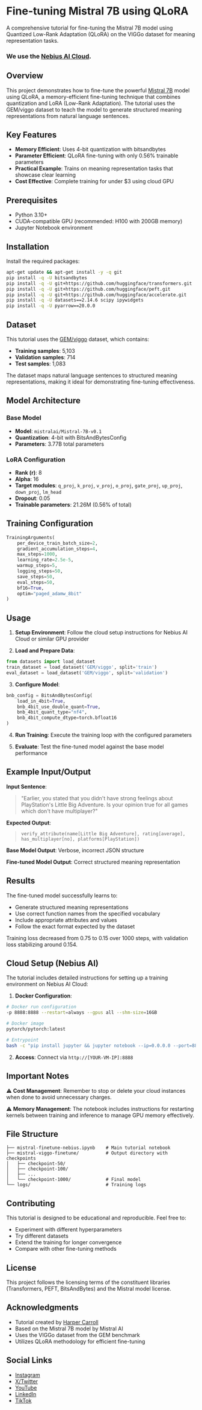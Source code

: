 # Fine-tuning Mistral 7B using QLoRA

A comprehensive tutorial for fine-tuning the Mistral 7B model using Quantized Low-Rank Adaptation (QLoRA) on the VIGGo dataset for meaning representation tasks. 

### We use the [Nebius AI Cloud](https://nebius.com/services/studio-inference-service?utm_medium=cpc&utm_source=yoloco&utm_campaign=harpercarrollai).

## Overview

This project demonstrates how to fine-tune the powerful [Mistral 7B](https://github.com/mistralai/mistral-src) model using QLoRA, a memory-efficient fine-tuning technique that combines quantization and LoRA (Low-Rank Adaptation). The tutorial uses the GEM/viggo dataset to teach the model to generate structured meaning representations from natural language sentences.

## Key Features

- **Memory Efficient**: Uses 4-bit quantization with bitsandbytes
- **Parameter Efficient**: QLoRA fine-tuning with only 0.56% trainable parameters
- **Practical Example**: Trains on meaning representation tasks that showcase clear learning
- **Cost Effective**: Complete training for under $3 using cloud GPU

## Prerequisites

- Python 3.10+
- CUDA-compatible GPU (recommended: H100 with 200GB memory)
- Jupyter Notebook environment

## Installation

Install the required packages:

```bash
apt-get update && apt-get install -y -q git
pip install -q -U bitsandbytes
pip install -q -U git+https://github.com/huggingface/transformers.git
pip install -q -U git+https://github.com/huggingface/peft.git
pip install -q -U git+https://github.com/huggingface/accelerate.git
pip install -q -U datasets==2.14.6 scipy ipywidgets
pip install -q -U pyarrow==20.0.0
```

## Dataset

This tutorial uses the [GEM/viggo](https://huggingface.co/datasets/GEM/viggo) dataset, which contains:
- **Training samples**: 5,103
- **Validation samples**: 714  
- **Test samples**: 1,083

The dataset maps natural language sentences to structured meaning representations, making it ideal for demonstrating fine-tuning effectiveness.

## Model Architecture

### Base Model
- **Model**: `mistralai/Mistral-7B-v0.1`
- **Quantization**: 4-bit with BitsAndBytesConfig
- **Parameters**: 3.77B total parameters

### LoRA Configuration
- **Rank (r)**: 8
- **Alpha**: 16
- **Target modules**: `q_proj`, `k_proj`, `v_proj`, `o_proj`, `gate_proj`, `up_proj`, `down_proj`, `lm_head`
- **Dropout**: 0.05
- **Trainable parameters**: 21.26M (0.56% of total)

## Training Configuration

```python
TrainingArguments(
    per_device_train_batch_size=2,
    gradient_accumulation_steps=4,
    max_steps=1000,
    learning_rate=2.5e-5,
    warmup_steps=5,
    logging_steps=50,
    save_steps=50,
    eval_steps=50,
    bf16=True,
    optim="paged_adamw_8bit"
)
```

## Usage

1. **Setup Environment**: Follow the cloud setup instructions for Nebius AI Cloud or similar GPU provider

2. **Load and Prepare Data**:
```python
from datasets import load_dataset
train_dataset = load_dataset('GEM/viggo', split='train')
eval_dataset = load_dataset('GEM/viggo', split='validation')
```

3. **Configure Model**:
```python
bnb_config = BitsAndBytesConfig(
    load_in_4bit=True,
    bnb_4bit_use_double_quant=True,
    bnb_4bit_quant_type="nf4",
    bnb_4bit_compute_dtype=torch.bfloat16
)
```

4. **Run Training**: Execute the training loop with the configured parameters

5. **Evaluate**: Test the fine-tuned model against the base model performance

## Example Input/Output

**Input Sentence**: 
> "Earlier, you stated that you didn't have strong feelings about PlayStation's Little Big Adventure. Is your opinion true for all games which don't have multiplayer?"

**Expected Output**: 
> `verify_attribute(name[Little Big Adventure], rating[average], has_multiplayer[no], platforms[PlayStation])`

**Base Model Output**: Verbose, incorrect JSON structure

**Fine-tuned Model Output**: Correct structured meaning representation

## Results

The fine-tuned model successfully learns to:
- Generate structured meaning representations
- Use correct function names from the specified vocabulary
- Include appropriate attributes and values
- Follow the exact format expected by the dataset

Training loss decreased from 0.75 to 0.15 over 1000 steps, with validation loss stabilizing around 0.154.

## Cloud Setup (Nebius AI)

The tutorial includes detailed instructions for setting up a training environment on Nebius AI Cloud:

1. **Docker Configuration**:
```bash
# Docker run configuration
-p 8888:8888 --restart=always --gpus all --shm-size=16GB

# Docker image  
pytorch/pytorch:latest

# Entrypoint
bash -c "pip install jupyter && jupyter notebook --ip=0.0.0.0 --port=8888 --no-browser --allow-root --NotebookApp.token='' --NotebookApp.password=''"
```

2. **Access**: Connect via `http://[YOUR-VM-IP]:8888`

## Important Notes

⚠️ **Cost Management**: Remember to stop or delete your cloud instances when done to avoid unnecessary charges.

⚠️ **Memory Management**: The notebook includes instructions for restarting kernels between training and inference to manage GPU memory effectively.

## File Structure

```
├── mistral-finetune-nebius.ipynb    # Main tutorial notebook
├── mistral-viggo-finetune/          # Output directory with checkpoints
│   ├── checkpoint-50/
│   ├── checkpoint-100/
│   ├── ...
│   └── checkpoint-1000/             # Final model
└── logs/                            # Training logs
```

## Contributing

This tutorial is designed to be educational and reproducible. Feel free to:
- Experiment with different hyperparameters
- Try different datasets
- Extend the training for longer convergence
- Compare with other fine-tuning methods

## License

This project follows the licensing terms of the constituent libraries (Transformers, PEFT, BitsAndBytes) and the Mistral model license.

## Acknowledgments

- Tutorial created by [Harper Carroll](https://github.com/harper-carroll)
- Based on the Mistral 7B model by Mistral AI
- Uses the VIGGo dataset from the GEM benchmark
- Utilizes QLoRA methodology for efficient fine-tuning

## Social Links

- [Instagram](https://instagram.com/harpercarrollai)
- [X/Twitter](https://x.com/harperscarroll)
- [YouTube](https://youtube.com/@harpercarrollai)
- [LinkedIn](https://linkedin.com/in/harpercarroll)
- [TikTok](https://tiktok/@harpercarrollai)
